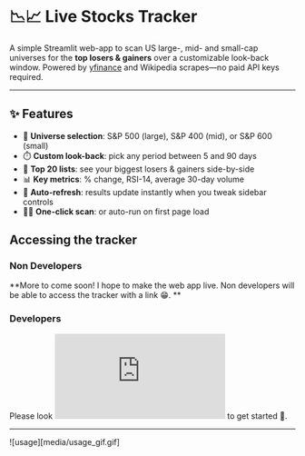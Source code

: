 # 📉📈 Live Stocks Tracker

A simple Streamlit web-app to scan US large-, mid- and small-cap universes for the **top losers & gainers** over a customizable look-back window. Powered by [yfinance](https://pypi.org/project/yfinance/) and Wikipedia scrapes—no paid API keys required.

---

## ✨ Features

- 🔎 **Universe selection**: S&P 500 (large), S&P 400 (mid), or S&P 600 (small)  
- ⏱️ **Custom look-back**: pick any period between 5 and 90 days  
- 📑 **Top 20 lists**: see your biggest losers & gainers side-by-side  
- 📊 **Key metrics**: % change, RSI-14, average 30-day volume  
- 🔄 **Auto-refresh**: results update instantly when you tweak sidebar controls  
- 🏃‍♂️ **One-click scan**: or auto-run on first page load  

## Accessing the tracker

### Non Developers
**More to come soon! I hope to make the web app live. Non developers will be able to access the tracker with a link 😁. **

### Developers
Please look ![here](https://github.com/ShekharNarayanan/live-stocks-tracker/blob/main/README.dev.md) to get started 💪.


---
<!---usage video --->
![usage][media/usage_gif.gif]

